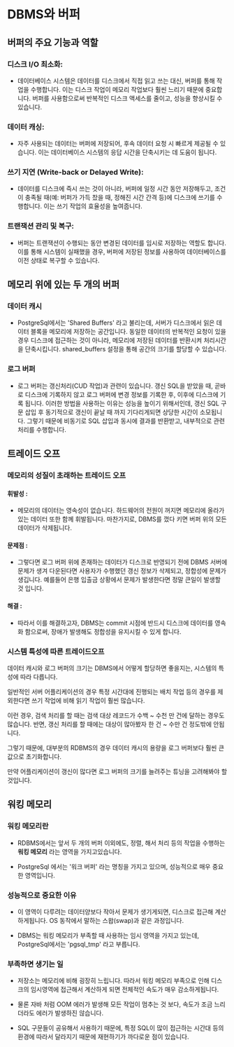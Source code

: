 # DBMS와 버퍼

## 버퍼의 주요 기능과 역할

### 디스크 I/O 최소화: 
- 데이터베이스 시스템은 데이터를 디스크에서 직접 읽고 쓰는 대신, 버퍼를 통해 작업을 수행합니다. 이는 디스크 작업이 메모리 작업보다 훨씬 느리기 때문에 중요합니다. 버퍼를 사용함으로써 반복적인 디스크 액세스를 줄이고, 성능을 향상시킬 수 있습니다.

### 데이터 캐싱: 

- 자주 사용되는 데이터는 버퍼에 저장되어, 후속 데이터 요청 시 빠르게 제공될 수 있습니다. 이는 데이터베이스 시스템의 응답 시간을 단축시키는 데 도움이 됩니다.

### 쓰기 지연 (Write-back or Delayed Write): 
- 데이터를 디스크에 즉시 쓰는 것이 아니라, 버퍼에 일정 시간 동안 저장해두고, 조건이 충족될 때(예: 버퍼가 가득 찼을 때, 정해진 시간 간격 등)에 디스크에 쓰기를 수행합니다. 이는 쓰기 작업의 효율성을 높여줍니다.

### 트랜잭션 관리 및 복구: 
- 버퍼는 트랜잭션이 수행되는 동안 변경된 데이터를 임시로 저장하는 역할도 합니다. 이를 통해 시스템이 실패했을 경우, 버퍼에 저장된 정보를 사용하여 데이터베이스를 이전 상태로 복구할 수 있습니다.

## 메모리 위에 있는 두 개의 버퍼

### 데이터 캐시

- PostgreSql에서는 'Shared Buffers' 라고 불리는데, 서버가 디스크에서 읽은 데이터 블록을 메모리에 저장하는 공간입니다. 동일한 데이터의 반복적인 요청이 있을 경우 디스크에 접근하는 것이 아니라, 메모리에 저장된 데이터를 반환시켜 처리시간을 단축시킵니다. shared_buffers 설정을 통해 공간의 크기를 할당할 수 있습니다.

### 로그 버퍼

- 로그 버퍼는 갱신처리(CUD 작업)과 관련이 있습니다. 갱신 SQL을 받았을 때, 곧바로 디스크에 기록하지 않고 로그 버퍼에 변경 정보를 기록한 후, 이후에 디스크에 기록 됩니다. 이러한 방법을 사용하는 이유는 성능을 높이기 위해서인데, 갱신 SQL 구문 삽입 후 동기적으로 갱신이 끝날 때 까지 기다리게되면 상당한 시간이 소모됩니다. 그렇기 때문에 비동기로 SQL 삽입과 동시에 결과를 반환받고, 내부적으로 관련 처리를 수행합니다.

## 트레이드 오프

### 메모리의 성질이 초래하는 트레이드 오프

#### 휘발성 : 

- 메모리의 데이터는 영속성이 없습니다. 하드웨어의 전원이 꺼지면 메모리에 올라가있는 데이터 또한 함께 휘발됩니다. 마찬가지로, DBMS를 껐다 키면 버퍼 위의 모든 데이터가 삭제됩니다.

#### 문제점 :
- 그렇다면 로그 버퍼 위에 존재하는 데이터가 디스크로 반영되기 전에 DBMS 서버에 문제가 생겨 다운된다면 사용자가 수행했던 갱신 정보가 삭제되고, 정합성에 문제가 생깁니다. 예를들어 은행 입출금 상황에서 문제가 발생한다면 정말 큰일이 발생할 것 입니다.

#### 해결 :
- 따라서 이를 해결하고자, DBMS는 commit 시점에 반드시 디스크에 데이터를 영속화 함으로써, 장애가 발생해도 정합성을 유지시킬 수 있게 합니다.

### 시스템 특성에 따른 트레이드오프

데이터 캐시와 로그 버퍼의 크기는 DBMS에서 어떻게 할당하면 좋을지는, 시스템의 특성에 따라 다릅니다.

일반적인 서버 어플리케이션의 경우 특정 시간대에 진행되는 배치 작업 등의 경우를 제외한다면 쓰기 작업에 비해 읽기 작업이 훨씬 많습니다.

이런 경우, 검색 처리를 할 때는 검색 대상 레코드가 수백 ~ 수천 만 건에 달하는 경우도 많습니다. 반면, 갱신 처리를 할 때에는 대상이 많아봤자 한 건 ~ 수만 건 정도밖에 안됩니다.

그렇기 때문에, 대부분의 RDBMS의 경우 데이터 캐시의 용량을 로그 버퍼보다 훨씬 큰 값으로 초기화합니다.

만약 어플리케이션이 갱신이 많다면 로그 버퍼의 크기를 늘려주는 튜닝을 고려해봐야 할 것입니다.

## 워킹 메모리

### 워킹 메모리란
- RDBMS에서는 앞서 두 개의 버퍼 이외에도, 정렬, 해서 처리 등의 작업을 수행하는 <b>워킹 메모리</b> 라는 영역을 가지고있습니다.

- PostgreSql 에서는 '워크 버퍼' 라는 명칭을 가지고 있으며, 성능적으로 매우 중요한 영역입니다.

### 성능적으로 중요한 이유
- 이 영역이 다루려는 데이터양보다 작아서 문제가 생기게되면, 디스크로 접근해 계산하게됩니다. OS 동작에서 말하는 스왑(swap)과 같은 과정입니다.

- DBMS는 워킹 메모리가 부족할 때 사용하는 임시 영역을 가지고 있는데, PostgreSql에서는 'pgsql_tmp' 라고 부릅니다.

### 부족하면 생기는 일
- 저장소는 메모리에 비해 굉장히 느립니다. 따라서 워킹 메모리 부족으로 인해 디스크의 임시영역에 접근해서 계산하게 되면 전체적인 속도가 매우 감소하게됩니다.

- 물론 자바 처럼 OOM 에러가 발생해 모든 작업이 멈추는 것 보다, 속도가 조금 느리더라도 에러가 발생하진 않습니다.

- SQL 구문들이 공유해서 사용하기 때문에, 특정 SQL이 많이 접근하는 시간대 등의 환경에 따라서 달라지기 때문에 재현하기가 까다로운 점이 있습니다.